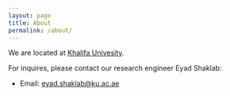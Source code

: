 ```yaml
---
layout: page
title: About
permalink: /about/
---
```

We are located at [Khalifa Univesity](ku.ac.ae).

For inquires, please contact our research engineer Eyad Shaklab:
- Email: eyad.shaklab@ku.ac.ae


